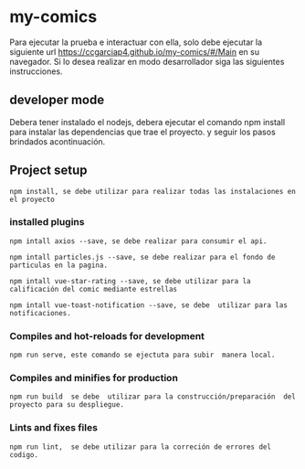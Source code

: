 # my-comics

Para ejecutar la prueba e interactuar con ella, solo debe ejecutar la siguiente url https://ccgarciap4.github.io/my-comics/#/Main en su navegador.
Si lo desea realizar en modo desarrollador siga las siguientes instrucciones.

## developer mode

Debera tener instalado el nodejs, debera ejecutar el comando npm install para instalar las dependencias que trae el proyecto. y seguir los pasos brindados acontinuación.

## Project setup

```
npm install, se debe utilizar para realizar todas las instalaciones en el proyecto
```

### installed plugins

```
npm intall axios --save, se debe realizar para consumir el api.
```

```
npm intall particles.js --save, se debe realizar para el fondo de particulas en la pagina.
```

```
npm intall vue-star-rating --save, se debe utilizar para la calificación del comic mediante estrellas
```

```
npm intall vue-toast-notification --save, se debe  utilizar para las notificaciones.
```

### Compiles and hot-reloads for development

```
npm run serve, este comando se ejectuta para subir  manera local.
```

### Compiles and minifies for production

```
npm run build  se debe  utilizar para la construcción/preparación  del proyecto para su despliegue.
```

### Lints and fixes files

```
npm run lint,  se debe utilizar para la correción de errores del codigo.
```
